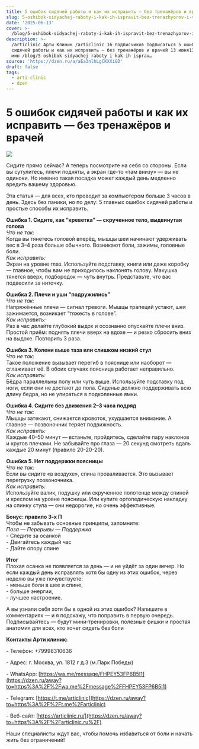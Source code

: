 ```yaml
---
title: 5 ошибок сидячей работы и как их исправить — без тренажёров и врачей
slug: 5-oshibok-sidyachej-raboty-i-kak-ih-ispravit-bez-trenazhyorov-i-vrachej
date: '2025-06-13'
cover: >-
  /blog/5-oshibok-sidyachej-raboty-i-kak-ih-ispravit-bez-trenazhyorov-i-vrachej/cover.jpg
description: >-
  /articlinic Арти Клиник /articlinic 16 подписчиков Подписаться 5 ошибок
  сидячей работы и как их исправить — без тренажёров и врачей 13 июня13 июн 2
  мин /blog/5 oshibok sidyachej raboty i kak ih isprav…
source: 'https://dzen.ru/a/aEa3nlhLgCKXXiGD'
draft: false
tags:
  - arti-clinic
  - dzen
---
```


# 5 ошибок сидячей работы и как их исправить — без тренажёров и врачей

![](/blog/5-oshibok-sidyachej-raboty-i-kak-ih-ispravit-bez-trenazhyorov-i-vrachej/img-0.jpg)

Сидите прямо сейчас? А теперь посмотрите на себя со стороны. Если вы сутулитесь, плечи подняты, а экран где-то «там внизу» — вы не одиноки. Но именно такая посадка может каждый день медленно вредить вашему здоровью.

  
Эта статья — для всех, кто проводит за компьютером больше 3 часов в день. Здесь без паники, но по делу: 5 главных ошибок сидячей работы и простые способы их исправить.  
  
**Ошибка 1. Сидите, как “креветка” — скрученное тело, выдвинутая голова**  
_Что не так:_  
Когда вы тянетесь головой вперёд, мышцы шеи начинают удерживать вес в 3–4 раза больше обычного. Возникают боли, зажимы, головные боли.  
_Как исправить:_  
Экран на уровне глаз. Используйте подставку, книги или даже коробку — главное, чтобы вам не приходилось наклонять голову. Макушка тянется вверх, подбородок — чуть внутрь. Представьте, что вас подвесили за ниточку.  
  
**Ошибка 2. Плечи и уши “подружились”**  
_Что не так:_  
Напряжённые плечи — сигнал тревоги. Мышцы трапеций устают, шея зажимается, возникает “тяжесть в голове”.  
_Как исправить:_  
Раз в час делайте глубокий выдох и осознанно опускайте плечи вниз. Простой приём: поднять плечи вверх на вдохе — и резко сбросить вниз на выдохе. Повторить 3 раза.  
  
**Ошибка 3. Колени выше таза или слишком низкий стул**  
_Что не так:_  
Такое положение вызывает перегиб в пояснице или наоборот — сглаживает её. В обоих случаях поясница работает неправильно.  
_Как исправить:_  
Бёдра параллельны полу или чуть выше. Используйте подставку под ноги, если они не достают до пола. Сиденье должно поддерживать всю длину бедра, но не упираться в подколенные ямки.  
  
**Ошибка 4. Сидите без движения 2–3 часа подряд**  
_Что не так:_  
Мышцы затекают, снижается кровоток, ухудшается внимание. А главное — позвоночник теряет подвижность.  
_Как исправить:_  
Каждые 40–50 минут — встаньте, пройдитесь, сделайте пару наклонов и кругов плечами. Не забывайте про глаза — 20 секунд смотреть вдаль каждые 20 минут (правило 20-20-20).  
  
**Ошибка 5. Нет поддержки поясницы**  
_Что не так:_  
Если вы сидите «в воздухе», спина проваливается. Это вызывает перегрузку позвоночника.  
_Как исправить:_  
Используйте валик, подушку или скрученное полотенце между спиной и креслом на уровне поясницы. Или купите ортопедическую накладку на спинку стула — они недорогие, но очень эффективные.  
  
**Бонус: правило 3-х П**  
Чтобы не забывать основные принципы, запомните:  
_Поза — Перерывы — Поддержка_  
\- Следите за осанкой  
\- Двигайтесь каждый час  
\- Дайте опору спине  
  
**Итог**  
Плохая осанка не появляется за день — и не уйдёт за один вечер. Но если каждый день исправлять хотя бы одну из этих ошибок, через неделю вы уже почувствуете:  
\- меньше боли в шее и спине,  
\- больше энергии,  
\- лучшее настроение.  
  
А вы узнали себя хотя бы в одной из этих ошибок? Напишите в комментариях — и я подскажу, что поправить в первую очередь. Подписывайтесь — будут мини‑тренировки, полезные фишки и простая анатомия для всех, кто хочет сидеть без боли  
  
**Контакты Арти клиник:**

\- Телефон: +79998310636

\- Адрес: г. Москва, ул. 1812 г д.3 (м.Парк Победы)

\- WhatsApp: [https://wa.me/message/FHPEY53FP6B5I1](https://dzen.ru/away?to=https%3A%2F%2Fwa.me%2Fmessage%2FFHPEY53FP6B5I1)

\- Telegram: [https://t.me/articlinic](https://dzen.ru/away?to=https%3A%2F%2Ft.me%2Farticlinic)

\- Веб-сайт: [https://articlinic.ru/](https://dzen.ru/away?to=https%3A%2F%2Farticlinic.ru%2F)

Наши специалисты ждут вас, чтобы помочь избавиться от боли и начать жить без ограничений!
